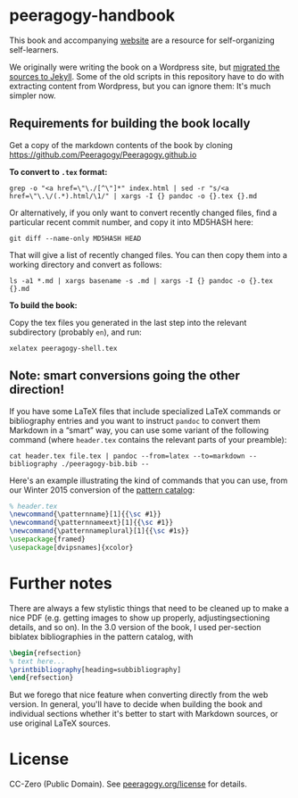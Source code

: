 peeragogy-handbook
==================

This book and accompanying [website](http://peeragogy.org) are a
resource for self-organizing self-learners.

We originally were writing the book on a Wordpress site, but
[migrated the sources to Jekyll](https://github.com/Peeragogy/Peeragogy.github.io).
Some of the old scripts in this repository have to do with extracting
content from Wordpress, but you can ignore them: It's much simpler
now.

## Requirements for building the book locally

Get a copy of the markdown contents of the book by cloning https://github.com/Peeragogy/Peeragogy.github.io

**To convert to `.tex` format:**

``` shell
grep -o "<a href=\"\./[^\"]*" index.html | sed -r "s/<a href=\"\.\/(.*).html/\1/" | xargs -I {} pandoc -o {}.tex {}.md
```

Or alternatively, if you only want to convert recently changed files, find a particular recent commit number, and copy it into MD5HASH here:

```
git diff --name-only MD5HASH HEAD
```

That will give a list of recently changed files.  You can then copy them into a working directory and convert as follows:

``` shell
ls -a1 *.md | xargs basename -s .md | xargs -I {} pandoc -o {}.tex {}.md
```

**To build the book:**

Copy the tex files you generated in the last step into the relevant
subdirectory (probably `en`), and run:

```
xelatex peeragogy-shell.tex
```

## Note: smart conversions going the other direction!

If you have some LaTeX files that include specialized LaTeX commands
or bibliography entries and you want to instruct `pandoc` to convert
them Markdown in a “smart” way, you can use some variant of the
following command (where `header.tex` contains the relevant parts of
your preamble):

```
cat header.tex file.tex | pandoc --from=latex --to=markdown --bibliography ./peeragogy-bib.bib --
```

Here's an example illustrating the kind of commands that you can use,
from our Winter 2015 conversion of the
[pattern catalog](https://github.com/Peeragogy/PeeragogyPatterns):

``` latex
% header.tex
\newcommand{\patternname}[1]{{\sc #1}}
\newcommand{\patternnameext}[1]{{\sc #1}}
\newcommand{\patternnameplural}[1]{{\sc #1s}}
\usepackage{framed}
\usepackage[dvipsnames]{xcolor}
```

# Further notes

There are always a few stylistic things that need to be cleaned up to
make a nice PDF (e.g. getting images to show up properly,
adjustingsectioning details, and so on).  In the 3.0 version of the
book, I used per-section biblatex bibliographies in the pattern
catalog, with

``` latex
\begin{refsection}
% text here...
\printbibliography[heading=subbibliography]
\end{refsection}
```

But we forego that nice feature when converting directly from the web
version.  In general, you'll have to decide when building the book and
individual sections whether it's better to start with Markdown
sources, or use original LaTeX sources.


# License

CC-Zero (Public Domain).  See
[peeragogy.org/license](http://peeragogy.org/license) for details.
